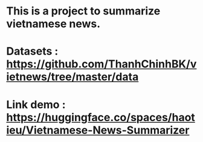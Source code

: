 # This is a project to summarize vietnamese news.
# Datasets : https://github.com/ThanhChinhBK/vietnews/tree/master/data
# Link demo : https://huggingface.co/spaces/haotieu/Vietnamese-News-Summarizer
